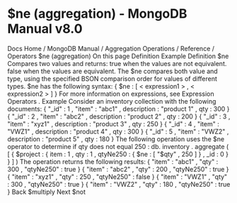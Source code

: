 # $ne (aggregation) - MongoDB Manual v8.0


Docs Home / MongoDB Manual / Aggregation Operations / Reference / Operators $ne (aggregation) On this page Definition Example Definition $ne Compares two values and returns: true when the values are not equivalent. false when the values are equivalent. The $ne compares both value and type, using the specified BSON comparison order for values of different types. $ne has the following syntax: { $ne : [ < expression1 > , < expression2 > ] } For more information on expressions, see Expression Operators . Example Consider an inventory collection with the following documents: { "_id" : 1 , "item" : "abc1" , description : "product 1" , qty : 300 } { "_id" : 2 , "item" : "abc2" , description : "product 2" , qty : 200 } { "_id" : 3 , "item" : "xyz1" , description : "product 3" , qty : 250 } { "_id" : 4 , "item" : "VWZ1" , description : "product 4" , qty : 300 } { "_id" : 5 , "item" : "VWZ2" , description : "product 5" , qty : 180 } The following operation uses the $ne operator to
determine if qty does not equal 250 : db. inventory . aggregate ( [ { $project : { item : 1 , qty : 1 , qtyNe250 : { $ne : [ "$qty" , 250 ] } , _id : 0 } } ] ) The operation returns the following results: { "item" : "abc1" , "qty" : 300 , "qtyNe250" : true } { "item" : "abc2" , "qty" : 200 , "qtyNe250" : true } { "item" : "xyz1" , "qty" : 250 , "qtyNe250" : false } { "item" : "VWZ1" , "qty" : 300 , "qtyNe250" : true } { "item" : "VWZ2" , "qty" : 180 , "qtyNe250" : true } Back $multiply Next $not
